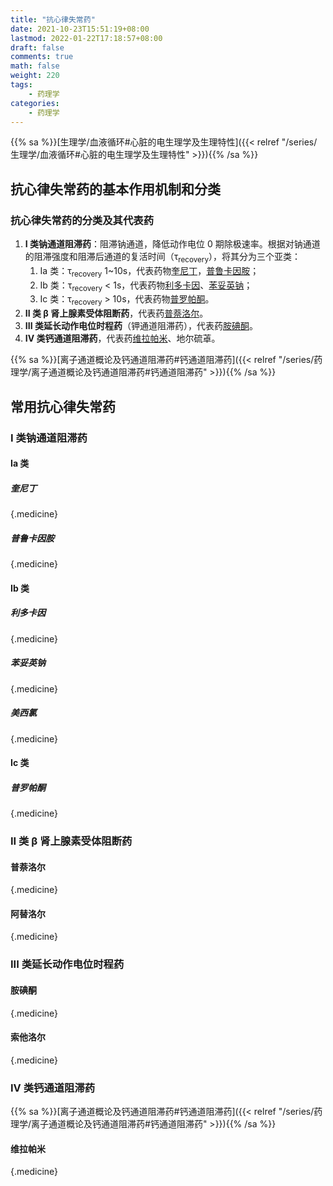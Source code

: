 ```yaml
---
title: "抗心律失常药"
date: 2021-10-23T15:51:19+08:00
lastmod: 2022-01-22T17:18:57+08:00
draft: false
comments: true
math: false
weight: 220
tags:
    - 药理学
categories:
    - 药理学
---
```


{{% sa %}}[生理学/血液循环#心脏的电生理学及生理特性]({{< relref "/series/生理学/血液循环#心脏的电生理学及生理特性" >}}){{% /sa %}}

<!--more-->

## 抗心律失常药的基本作用机制和分类

### 抗心律失常药的分类及其代表药

1. **I 类钠通道阻滞药**：阻滞钠通道，降低动作电位 0 期除极速率。根据对钠通道的阻滞强度和阻滞后通道的复活时间（τ<sub>recovery</sub>），将其分为三个亚类：
    1. Ia 类：τ<sub>recovery</sub> 1\~10s，代表药物[奎尼丁](#奎尼丁)，[普鲁卡因胺](#普鲁卡因胺)；
    2. Ib 类：τ<sub>recovery</sub> < 1s，代表药物[利多卡因](#利多卡因)、[苯妥英钠](#苯妥英钠)；
    3. Ic 类：τ<sub>recovery</sub> > 10s，代表药物[普罗帕酮](#普罗帕酮)。
2. **II 类 β 肾上腺素受体阻断药**，代表药[普萘洛尔](#普萘洛尔)。
3. **III 类延长动作电位时程药**（钾通道阻滞药），代表药[胺碘酮](#胺碘酮)。
4. **IV 类钙通道阻滞药**，代表药[维拉帕米](#维拉帕米)、地尔硫䓬。

{{% sa %}}[离子通道概论及钙通道阻滞药#钙通道阻滞药]({{< relref "/series/药理学/离子通道概论及钙通道阻滞药#钙通道阻滞药" >}}){{% /sa %}}

## 常用抗心律失常药

### I 类钠通道阻滞药

#### Ia 类

##### 奎尼丁
{.medicine}

##### 普鲁卡因胺
{.medicine}

#### Ib 类

##### 利多卡因
{.medicine}

##### 苯妥英钠
{.medicine}

##### 美西氯
{.medicine}

#### Ic 类

##### 普罗帕酮
{.medicine}

### II 类 β 肾上腺素受体阻断药

#### 普萘洛尔
{.medicine}

#### 阿替洛尔
{.medicine}

### III 类延长动作电位时程药

#### 胺碘酮
{.medicine}

#### 索他洛尔
{.medicine}

### IV 类钙通道阻滞药

{{% sa %}}[离子通道概论及钙通道阻滞药#钙通道阻滞药]({{< relref "/series/药理学/离子通道概论及钙通道阻滞药#钙通道阻滞药" >}}){{% /sa %}}

#### 维拉帕米
{.medicine}
